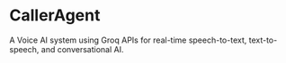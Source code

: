 # CallerAgent
A Voice AI system using Groq APIs for real-time speech-to-text, text-to-speech, and conversational AI.